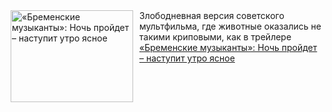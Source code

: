 <!--2025-02-21 10:15:03-->
<div class="yb">
  <div class="rss smaller1 kino_kino"><a href="https://www.kino-teatr.ru/kino/art/tv/7137/" title="«Бременские музыканты»: Ночь пройдет – наступит утро ясное"><img src="https://www.kino-teatr.ru/art/7/3/7137/poster.jpg" width="196" height="147" align="left" hspace="5" style="margin: 0px 10px 0px 5px" alt="«Бременские музыканты»: Ночь пройдет – наступит утро ясное"/></a>Злободневная версия советского мультфильма, где животные оказались не такими криповыми, как в трейлере <br><a class="light" href="https://www.kino-teatr.ru/kino/art/tv/7137/">«Бременские музыканты»: Ночь пройдет – наступит утро ясное</a></div>
</div>
